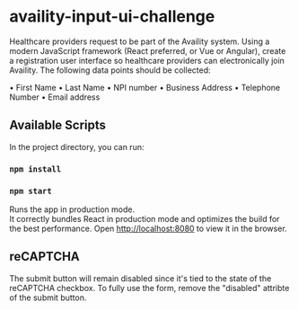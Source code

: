 # availity-input-ui-challenge

Healthcare providers request to be part of the Availity system.
Using a modern JavaScript framework (React preferred, or Vue or Angular),
create a registration user interface so healthcare providers can electronically join Availity.
The following data points should be collected:

•	First Name
•	Last Name
•	NPI number
•	Business Address
•	Telephone Number
•	Email address

## Available Scripts

In the project directory, you can run:

### `npm install`

### `npm start`

Runs the app in production mode.\
It correctly bundles React in production mode and optimizes the build for the best performance.
Open [http://localhost:8080](http://localhost:8080) to view it in the browser.

## reCAPTCHA

The submit button will remain disabled since it's tied to the state of the reCAPTCHA checkbox.
To fully use the form, remove the "disabled" attribte of the submit button.